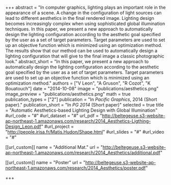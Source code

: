 +++
abstract = "In computer graphics, lighting plays an important role in the appearance of a scene. A change in the configuration of light sources can lead to different aesthetics in the final rendered image. Lighting design becomes increasingly complex when using sophisticated global illumination techniques. In this paper, we present a new approach to automatically design the lighting configuration according to the aesthetic goal specified by the user as a set of target parameters. Target parameters are used to set up an objective function which is minimized using an optimization method.  The results show that our method can be used to automatically design a lighting configuration that will give to the final image a classic photographic look."
abstract_short = "In this paper, we present a new approach to automatically design the lighting configuration according to the aesthetic goal specified by the user as a set of target parameters. Target parameters are used to set up an objective function which is minimized using an optimization method."
authors = ["V Leon", "A Gruson", "R Cozot", "K Bouatouch"]
date = "2014-10-08"
image = "publications/aesthetics.png"
image_preview = "publications/aesthetics.png"
math = true
publication_types = ["2"]
publication = "In *Pacific Graphics*, 2014 (Short paper)."
publication_short = "In *PG 2014* (Short paper)"
selected = true
title = "Automatic Aesthetics-based Lighting Design with Global Illumination"
#url_code = "#"
#url_dataset = "#"
url_pdf = "http://beltegeuse.s3-website-ap-northeast-1.amazonaws.com/research/2014_Aesthetics-Ligthing-Design_Leon.pdf"
#url_project = "http://people.irisa.fr/Matis.Hudon/Shape.html"
#url_slides = "#"
#url_video = "#"

[[url_custom]]
name = "Additional Mat."
url = "http://beltegeuse.s3-website-ap-northeast-1.amazonaws.com/research/2014_Aesthetics/additional.pdf"

[[url_custom]]
name = "Poster"
url = "http://beltegeuse.s3-website-ap-northeast-1.amazonaws.com/research/2014_Aesthetics/poster.pdf"

+++
